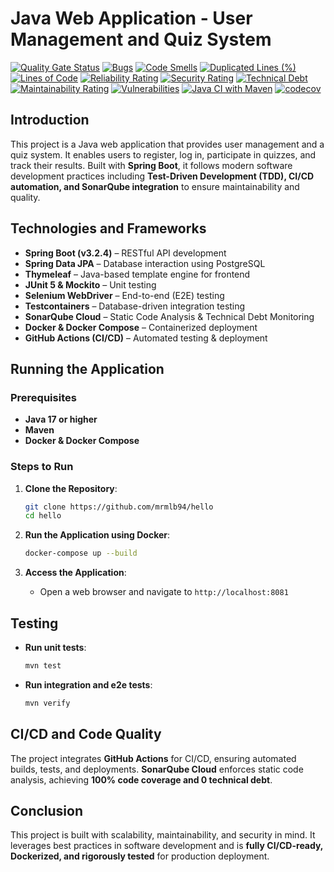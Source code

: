 # Java Web Application - User Management and Quiz System

[![Quality Gate Status](https://sonarcloud.io/api/project_badges/measure?project=mrmlb94_hello&metric=alert_status)](https://sonarcloud.io/summary/new_code?id=mrmlb94_hello)
[![Bugs](https://sonarcloud.io/api/project_badges/measure?project=mrmlb94_hello&metric=bugs)](https://sonarcloud.io/summary/new_code?id=mrmlb94_hello)
[![Code Smells](https://sonarcloud.io/api/project_badges/measure?project=mrmlb94_hello&metric=code_smells)](https://sonarcloud.io/summary/new_code?id=mrmlb94_hello)
[![Duplicated Lines (%)](https://sonarcloud.io/api/project_badges/measure?project=mrmlb94_hello&metric=duplicated_lines_density)](https://sonarcloud.io/summary/new_code?id=mrmlb94_hello)
[![Lines of Code](https://sonarcloud.io/api/project_badges/measure?project=mrmlb94_hello&metric=ncloc)](https://sonarcloud.io/summary/new_code?id=mrmlb94_hello)
[![Reliability Rating](https://sonarcloud.io/api/project_badges/measure?project=mrmlb94_hello&metric=reliability_rating)](https://sonarcloud.io/summary/new_code?id=mrmlb94_hello)
[![Security Rating](https://sonarcloud.io/api/project_badges/measure?project=mrmlb94_hello&metric=security_rating)](https://sonarcloud.io/summary/new_code?id=mrmlb94_hello)
[![Technical Debt](https://sonarcloud.io/api/project_badges/measure?project=mrmlb94_hello&metric=sqale_index)](https://sonarcloud.io/summary/new_code?id=mrmlb94_hello)
[![Maintainability Rating](https://sonarcloud.io/api/project_badges/measure?project=mrmlb94_hello&metric=sqale_rating)](https://sonarcloud.io/summary/new_code?id=mrmlb94_hello)
[![Vulnerabilities](https://sonarcloud.io/api/project_badges/measure?project=mrmlb94_hello&metric=vulnerabilities)](https://sonarcloud.io/summary/new_code?id=mrmlb94_hello)
[![Java CI with Maven](https://github.com/mrmlb94/hello/actions/workflows/maven.yml/badge.svg)](https://github.com/mrmlb94/hello/actions/workflows/maven.yml)
[![codecov](https://codecov.io/github/mrmlb94/hello/branch/main/graph/badge.svg?token=UZPZ0UC5J3)](https://codecov.io/github/mrmlb94/hello)

## Introduction

This project is a Java web application that provides user management and a quiz system. It enables users to register, log in, participate in quizzes, and track their results. Built with **Spring Boot**, it follows modern software development practices including **Test-Driven Development (TDD), CI/CD automation, and SonarQube integration** to ensure maintainability and quality.

## Technologies and Frameworks

- **Spring Boot (v3.2.4)** – RESTful API development
- **Spring Data JPA** – Database interaction using PostgreSQL
- **Thymeleaf** – Java-based template engine for frontend
- **JUnit 5 & Mockito** – Unit testing
- **Selenium WebDriver** – End-to-end (E2E) testing
- **Testcontainers** – Database-driven integration testing
- **SonarQube Cloud** – Static Code Analysis & Technical Debt Monitoring
- **Docker & Docker Compose** – Containerized deployment
- **GitHub Actions (CI/CD)** – Automated testing & deployment

## Running the Application

### Prerequisites

- **Java 17 or higher**
- **Maven**
- **Docker & Docker Compose**

### Steps to Run

1. **Clone the Repository**:
    ```bash
    git clone https://github.com/mrmlb94/hello
    cd hello
    ```

2. **Run the Application using Docker**:
    ```bash
    docker-compose up --build
    ```

3. **Access the Application**:
    - Open a web browser and navigate to `http://localhost:8081`

## Testing

- **Run unit tests**:
    ```bash
    mvn test
    ```
- **Run integration and e2e tests**:
    ```bash
    mvn verify
    ```

## CI/CD and Code Quality

The project integrates **GitHub Actions** for CI/CD, ensuring automated builds, tests, and deployments. **SonarQube Cloud** enforces static code analysis, achieving **100% code coverage and 0 technical debt**.

## Conclusion

This project is built with scalability, maintainability, and security in mind. It leverages best practices in software development and is **fully CI/CD-ready, Dockerized, and rigorously tested** for production deployment.

